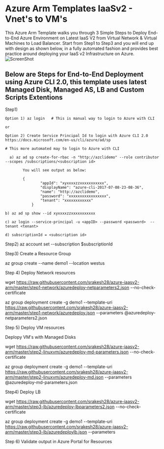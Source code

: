 # Azure Arm Templates IaaSv2 - Vnet's to VM's
<html>

This Azure Arm Template walks you through 3 Simple Steps to Deploy End-to-End Azure Environment on Latest IaaS V2 from Virtual Network & Virtual Machines to Load Balancer.
Start from Step1 to Step3 and you will end up with design as shown below, in a fully automated fashion and provides best practice around deploying your IaaS v2 Infrastructure on Azure.
![ScreenShot](https://github.com/srakesh28/azure-iaasv2-arm/blob/master/IaaSv2.jpg)


## Below are Steps for End-to-End Deployment using  Azure CLI 2.0, this template uses latest Managed Disk, Managed AS, LB and Custom Scripts Extentions

Step1) 

    Option 1) az login   # This is manual way to login to Azure with CLI
    
    or 
    
    Option 2) Create Service Principal Id to login with Azure CLI 2.0 https://docs.microsoft.com/en-us/cli/azure/ad/sp  
    
    # This more automated may to login to Azure with CLI

      a) az ad sp create-for-rbac -n "http://azclidemo" --role contributor --scopes /subscriptions/<subscription id>

            You will see output as below:

            {
                    "appId": "xyxxxxzzxxxxxxxxxxx",
                    "displayName": "azure-cli-2017-07-08-23-08-36",
                    "name": "http://azclidemo",
                    "password": "xxxxxxxxxxxxxxxxx",
                    "tenant": "xxxxxxxxxxxx"
                }

    b) az ad sp show --id xyxxxxzzxxxxxxxxxxx

    c) az login --service-principal -u <appID> --password <password>  --tenant <tenant>
    
    d) subscriptionId = <subscription id>

Step2) az account set --subscription $subscriptionId

Step3) Create a Resource Group

az group create --name demo1 --location westus

Step 4) Deploy Network resources 

wget https://raw.githubusercontent.com/srakesh28/azure-iaasv2-arm/master/step1-network/azuredeploy-netparameters2.json --no-check-certificate

az group deployment create -g demo1 --template-uri https://raw.githubusercontent.com/srakesh28/azure-iaasv2-arm/master/step1-network/azuredeploy.json --parameters @azuredeploy-netparameters2.json

Step 5) Deploy VM resources 

Deplopy VM's with Managed Disks

wget https://raw.githubusercontent.com/srakesh28/azure-iaasv2-arm/master/step2-linuxvm/azuredeploy-md-parameters.json --no-check-certificate

az group deployment create -g demo1 --template-uri https://raw.githubusercontent.com/srakesh28/azure-iaasv2-arm/master/step2-linuxvm/azuredeploy-md.json --parameters @azuredeploy-md-parameters.json

Step4) Deploy LB 

wget https://raw.githubusercontent.com/srakesh28/azure-iaasv2-arm/master/step3-lb/azuredeploy-lbparameters2.json --no-check-certificate

az group deployment create -g demo1 --template-uri https://raw.githubusercontent.com/srakesh28/azure-iaasv2-arm/master/step3-lb/azuredeploylb.json --parameters

Step 6) Validate output in Azure Portal for Resources

</html>

